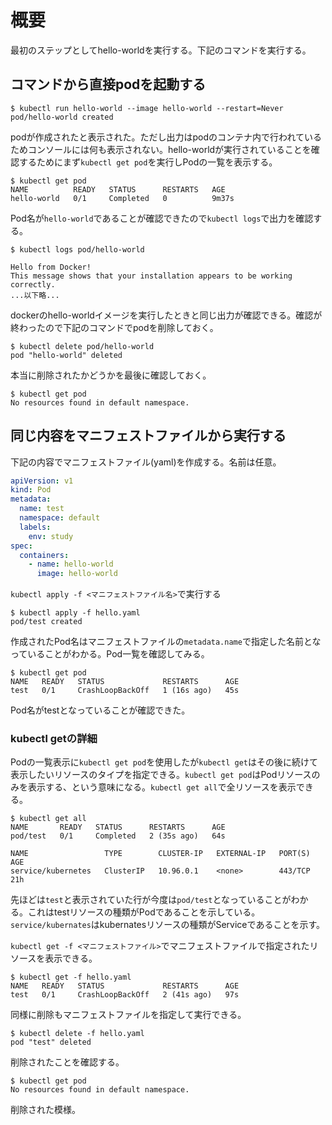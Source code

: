 # 概要

最初のステップとしてhello-worldを実行する。下記のコマンドを実行する。

## コマンドから直接podを起動する

```
$ kubectl run hello-world --image hello-world --restart=Never
pod/hello-world created
```

podが作成されたと表示された。ただし出力はpodのコンテナ内で行われているためコンソールには何も表示されない。hello-worldが実行されていることを確認するためにまず`kubectl get pod`を実行しPodの一覧を表示する。

```
$ kubectl get pod
NAME          READY   STATUS      RESTARTS   AGE
hello-world   0/1     Completed   0          9m37s
```

Pod名が`hello-world`であることが確認できたので`kubectl logs`で出力を確認する。

```
$ kubectl logs pod/hello-world

Hello from Docker!
This message shows that your installation appears to be working correctly.
...以下略...
```

dockerのhello-worldイメージを実行したときと同じ出力が確認できる。確認が終わったので下記のコマンドでpodを削除しておく。

```
$ kubectl delete pod/hello-world
pod "hello-world" deleted
```

本当に削除されたかどうかを最後に確認しておく。

```
$ kubectl get pod
No resources found in default namespace.
```

## 同じ内容をマニフェストファイルから実行する

下記の内容でマニフェストファイル(yaml)を作成する。名前は任意。

```yaml
apiVersion: v1
kind: Pod
metadata:
  name: test
  namespace: default
  labels:
    env: study
spec:
  containers:
    - name: hello-world
      image: hello-world
```

`kubectl apply -f <マニフェストファイル名>`で実行する

```
$ kubectl apply -f hello.yaml
pod/test created
```

作成されたPod名はマニフェストファイルの`metadata.name`で指定した名前となっていることがわかる。Pod一覧を確認してみる。

```
$ kubectl get pod
NAME   READY   STATUS             RESTARTS      AGE
test   0/1     CrashLoopBackOff   1 (16s ago)   45s
```

Pod名がtestとなっていることが確認できた。


### kubectl getの詳細

Podの一覧表示に`kubectl get pod`を使用したが`kubectl get`はその後に続けて表示したいリソースのタイプを指定できる。`kubectl get pod`はPodリソースのみを表示する、という意味になる。`kubectl get all`で全リソースを表示できる。

```
$ kubectl get all
NAME       READY   STATUS      RESTARTS      AGE
pod/test   0/1     Completed   2 (35s ago)   64s

NAME                 TYPE        CLUSTER-IP   EXTERNAL-IP   PORT(S)   AGE
service/kubernetes   ClusterIP   10.96.0.1    <none>        443/TCP   21h
```

先ほどは`test`と表示されていた行が今度は`pod/test`となっていることがわかる。これはtestリソースの種類がPodであることを示している。`service/kubernates`はkubernatesリソースの種類がServiceであることを示す。

`kubectl get -f <マニフェストファイル>`でマニフェストファイルで指定されたリソースを表示できる。

```
$ kubectl get -f hello.yaml
NAME   READY   STATUS             RESTARTS      AGE
test   0/1     CrashLoopBackOff   2 (41s ago)   97s
```

同様に削除もマニフェストファイルを指定して実行できる。


```
$ kubectl delete -f hello.yaml
pod "test" deleted
```

削除されたことを確認する。

```
$ kubectl get pod
No resources found in default namespace.
```

削除された模様。
